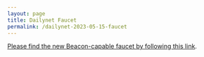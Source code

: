 ```yaml
---
layout: page
title: Dailynet Faucet
permalink: /dailynet-2023-05-15-faucet
---
```


[Please find the new Beacon-capable faucet by following this link](https://faucet.dailynet-2023-05-15.teztnets.xyz).
